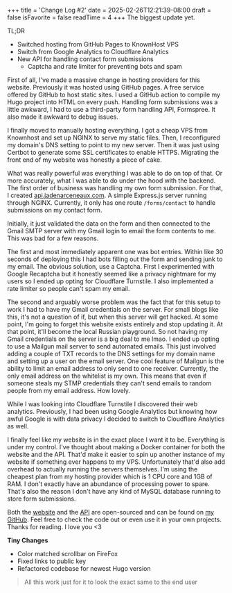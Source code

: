 +++
title = 'Change Log #2'
date = 2025-02-26T12:21:39-08:00
draft = false
isFavorite = false
readTime = 4
+++
The biggest update yet. 

TL;DR

- Switched hosting from GitHub Pages to KnownHost VPS
- Switch from Google Analytics to Cloudflare Analytics
- New API for handling contact form submissions
    - Captcha and rate limiter for preventing bots and spam

First of all, I've made a massive change in hosting providers for this website. Previously it was hosted using GitHub pages. A free service offered by GitHub to host static sites. I used a GitHub action to compile my Hugo project into HTML on every push. Handling form submissions was a little awkward, I had to use a third-party form handling API, Formspree. It also made it awkward to debug issues. 

I finally moved to manually hosting everything. I got a cheap VPS from Knownhost and set up NGINX to serve my static files. Then, I reconfigured my domain's DNS setting to point to my new server. Then it was just using Certbot to generate some SSL certificates to enable HTTPS. Migrating the front end of my website was honestly a piece of cake. 

What was really powerful was everything I was able to do on top of that. Or more accurately, what I was able to do under the hood with the backend. The first order of business was handling my own form submission. For that, I created [api.jadenarceneaux.com](https://api.jadenarceneaux.com). A simple Express.js server running through NGINX. Currently, it only has one route `/forms/contact` to handle submissions on my contact form.

Initially, it just validated the data on the form and then connected to the Gmail SMTP server with my Gmail login to email the form contents to me. This was bad for a few reasons. 

The first and most immediately apparent one was bot entries. Within like 30 seconds of deploying this I had bots filling out the form and sending junk to my email. The obvious solution, use a Captcha. First I experimented with Google Recaptcha but it honestly seemed like a privacy nightmare for my users so I ended up opting for Cloudflare Turnstile. I also implemented a rate limiter so people can't spam my email. 

The second and arguably worse problem was the fact that for this setup to work I had to have my Gmail credentials on the server. For small blogs like this, it's not a question of if, but when this server will get hacked. At some point, I'm going to forget this website exists entirely and stop updating it. At that point, it'll become the local Russian playground. So not having my Gmail credentials on the server is a big deal to me lmao. I ended up opting to use a Mailgun mail server to send automated emails. This just involved adding a couple of TXT records to the DNS settings for my domain name and setting up a user on the email server. One cool feature of Mailgun is the ability to limit an email address to only send to one receiver. Currently, the only email address on the whitelist is my own. This means that even if someone steals my STMP credentials they can't send emails to random people from my email address. How lovely. 

While I was looking into Cloudflare Turnstile I discovered their web analytics. Previously, I had been using Google Analytics but knowing how awful Google is with data privacy I decided to switch to Cloudflare Analytics as well.

I finally feel like my website is in the exact place I want it to be. Everything is under my control. I've thought about making a Docker container for both the website and the API. That'd make it easier to spin up another instance of my website if something ever happens to my VPS. Unfortunately that'd also add overhead to actually running the servers themselves. I'm using the cheapest plan from my hosting provider which is 1 CPU core and 1GB of RAM. I don't exactly have an abundance of processing power to spare. That's also the reason I don't have any kind of MySQL database running to store form submissions. 

Both the [website](https://github.com/Jadens-arc/jadens-arc.github.io) and the [API](https://github.com/Jadens-arc/api.jadenarceneaux.com) are open-sourced and can be found on [my GitHub](https://github.com/Jadens-arc). Feel free to check the code out or even use it in your own projects. Thanks for reading. I love you <3


**Tiny Changes**
- Color matched scrollbar on FireFox
- Fixed links to public key
- Refactored codebase for newest Hugo version


> All this work just for it to look the exact same to the end user
